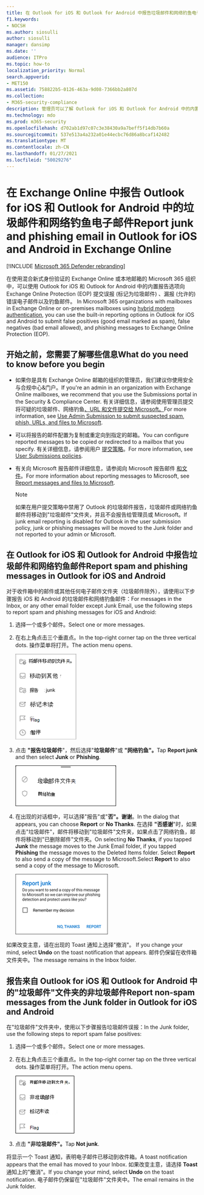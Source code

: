 ```yaml
---
title: 在 Outlook for iOS 和 Outlook for Android 中报告垃圾邮件和网络钓鱼电子邮件
f1.keywords:
- NOCSH
ms.author: siosulli
author: siosulli
manager: dansimp
ms.date: ''
audience: ITPro
ms.topic: how-to
localization_priority: Normal
search.appverid:
- MET150
ms.assetid: 758822b5-0126-463a-9d08-7366bb2a807d
ms.collection:
- M365-security-compliance
description: 管理员可以了解 Outlook for iOS 和 Outlook for Android 中的内置垃圾邮件报告选项，而不是垃圾邮件和网络钓鱼电子邮件报告选项。
ms.technology: mdo
ms.prod: m365-security
ms.openlocfilehash: d702ab1d97c07c3e38430a9a7beff5f14db7b60a
ms.sourcegitcommit: 537e513a4a232a01e44ecbc76d86a8bcaf142482
ms.translationtype: MT
ms.contentlocale: zh-CN
ms.lasthandoff: 01/27/2021
ms.locfileid: "50029276"
---
```

# <a name="report-junk-and-phishing-email-in-outlook-for-ios-and-android-in-exchange-online"></a><span data-ttu-id="fc705-103">在 Exchange Online 中报告 Outlook for iOS 和 Outlook for Android 中的垃圾邮件和网络钓鱼电子邮件</span><span class="sxs-lookup"><span data-stu-id="fc705-103">Report junk and phishing email in Outlook for iOS and Android in Exchange Online</span></span>

[!INCLUDE [Microsoft 365 Defender rebranding](../includes/microsoft-defender-for-office.md)]


<span data-ttu-id="fc705-104">在使用混合新式身份验证的 Exchange Online 或本地邮箱的 Microsoft 365 组织中，可以使用 Outlook for iOS 和 Outlook for Android 中的内置报告选项向 Exchange Online Protection (EOP) 提交误报 (标记为垃圾邮件) 、漏报 (允许的) 错误电子邮件以及钓鱼邮件。 [](https://docs.microsoft.com/microsoft-365/enterprise/hybrid-modern-auth-overview)</span><span class="sxs-lookup"><span data-stu-id="fc705-104">In Microsoft 365 organizations with mailboxes in Exchange Online or on-premises mailboxes using [hybrid modern authentication](https://docs.microsoft.com/microsoft-365/enterprise/hybrid-modern-auth-overview), you can use the built-in reporting options in Outlook for iOS and Android to submit false positives (good email marked as spam), false negatives (bad email allowed), and phishing messages to Exchange Online Protection (EOP).</span></span>

## <a name="what-do-you-need-to-know-before-you-begin"></a><span data-ttu-id="fc705-105">开始之前，您需要了解哪些信息</span><span class="sxs-lookup"><span data-stu-id="fc705-105">What do you need to know before you begin</span></span>

- <span data-ttu-id="fc705-106">如果你是具有 Exchange Online 邮箱的组织的管理员，我们建议你使用安全与合规中心&门户。</span><span class="sxs-lookup"><span data-stu-id="fc705-106">If you're an admin in an organization with Exchange Online mailboxes, we recommend that you use the Submissions portal in the Security & Compliance Center.</span></span> <span data-ttu-id="fc705-107">有关详细信息，请参阅使用管理员提交将可疑的垃圾邮件、网络钓鱼[、URL 和文件提交给 Microsoft。](admin-submission.md)</span><span class="sxs-lookup"><span data-stu-id="fc705-107">For more information, see [Use Admin Submission to submit suspected spam, phish, URLs, and files to Microsoft](admin-submission.md).</span></span>

- <span data-ttu-id="fc705-108">可以将报告的邮件配置为复制或重定向到指定的邮箱。</span><span class="sxs-lookup"><span data-stu-id="fc705-108">You can configure reported messages to be copied or redirected to a mailbox that you specify.</span></span> <span data-ttu-id="fc705-109">有关详细信息，请参阅用户 [提交策略](user-submission.md)。</span><span class="sxs-lookup"><span data-stu-id="fc705-109">For more information, see [User Submissions policies](user-submission.md).</span></span>

- <span data-ttu-id="fc705-110">有关向 Microsoft 报告邮件详细信息，请参阅向 Microsoft 报告邮件 [和文件](report-junk-email-messages-to-microsoft.md)。</span><span class="sxs-lookup"><span data-stu-id="fc705-110">For more information about reporting messages to Microsoft, see [Report messages and files to Microsoft](report-junk-email-messages-to-microsoft.md).</span></span>

  > [!NOTE]
  > <span data-ttu-id="fc705-111">如果在用户提交策略中禁用了 Outlook 的垃圾邮件报告，垃圾邮件或网络钓鱼邮件将移动到"垃圾邮件"文件夹，并且不会报告给管理员或 Microsoft。</span><span class="sxs-lookup"><span data-stu-id="fc705-111">If junk email reporting is disabled for Outlook in the user submission policy, junk or phishing messages will be moved to the Junk folder and not reported to your admin or Microsoft.</span></span>

## <a name="report-spam-and-phishing-messages-in-outlook-for-ios-and-android"></a><span data-ttu-id="fc705-112">在 Outlook for iOS 和 Outlook for Android 中报告垃圾邮件和网络钓鱼邮件</span><span class="sxs-lookup"><span data-stu-id="fc705-112">Report spam and phishing messages in Outlook for iOS and Android</span></span>

<span data-ttu-id="fc705-113">对于收件箱中的邮件或其他任何电子邮件文件夹（垃圾邮件除外），请使用以下步骤报告 iOS 和 Android 的垃圾邮件和网络钓鱼邮件：</span><span class="sxs-lookup"><span data-stu-id="fc705-113">For messages in the Inbox, or any other email folder except Junk Email, use the following steps to report spam and phishing messages for iOS and Android:</span></span>

1. <span data-ttu-id="fc705-114">选择一个或多个邮件。</span><span class="sxs-lookup"><span data-stu-id="fc705-114">Select one or more messages.</span></span>
2. <span data-ttu-id="fc705-115">在右上角点击三个垂直点。</span><span class="sxs-lookup"><span data-stu-id="fc705-115">In the top-right corner tap on the three vertical dots.</span></span> <span data-ttu-id="fc705-116">操作菜单将打开。</span><span class="sxs-lookup"><span data-stu-id="fc705-116">The action menu opens.</span></span>

   ![从操作菜单中报告垃圾邮件或钓鱼电子邮件](../../media/Android-report-as-junk-dialog.png)

3. <span data-ttu-id="fc705-118">点击 **"报告垃圾邮件**"，然后选择"**垃圾邮件**"或 **"网络钓鱼"。**</span><span class="sxs-lookup"><span data-stu-id="fc705-118">Tap **Report junk** and then select **Junk** or **Phishing**.</span></span>

   ![报告垃圾邮件或钓鱼电子邮件](../../media/Android-report-junk-or-phishing.png)

4. <span data-ttu-id="fc705-120">在出现的对话框中，可以选择"报告"或"**否"。谢谢**。</span><span class="sxs-lookup"><span data-stu-id="fc705-120">In the dialog that appears, you can choose **Report** or **No Thanks**.</span></span> <span data-ttu-id="fc705-121">在选择 **"否感谢**"时，如果点击"垃圾邮件"，邮件将移动到"垃圾邮件"文件夹，如果点击了网络钓鱼，邮件将移动到"已删除邮件"文件夹。</span><span class="sxs-lookup"><span data-stu-id="fc705-121">On selecting **No Thanks**, if you tapped **Junk** the message moves to the Junk Email folder, if you tapped **Phishing** the message moves to the Deleted Items folder.</span></span> <span data-ttu-id="fc705-122">Select **Report** to also send a copy of the message to Microsoft.</span><span class="sxs-lookup"><span data-stu-id="fc705-122">Select **Report** to also send a copy of the message to Microsoft.</span></span>

   ![报告垃圾邮件或网络钓鱼电子邮件报告选项](../../media/Android-junk-email-reporting-options.png)

<span data-ttu-id="fc705-124">如果改变主意，请在出现的 Toast 通知上选择"撤消"。 </span><span class="sxs-lookup"><span data-stu-id="fc705-124">If you change your mind, select **Undo** on the toast notification that appears.</span></span> <span data-ttu-id="fc705-125">邮件仍保留在收件箱文件夹中。</span><span class="sxs-lookup"><span data-stu-id="fc705-125">The message remains in the Inbox folder.</span></span>

## <a name="report-non-spam-messages-from-the-junk-folder-in-outlook-for-ios-and-android"></a><span data-ttu-id="fc705-126">报告来自 Outlook for iOS 和 Outlook for Android 中的"垃圾邮件"文件夹的非垃圾邮件</span><span class="sxs-lookup"><span data-stu-id="fc705-126">Report non-spam messages from the Junk folder in Outlook for iOS and Android</span></span>

<span data-ttu-id="fc705-127">在"垃圾邮件"文件夹中，使用以下步骤报告垃圾邮件误报：</span><span class="sxs-lookup"><span data-stu-id="fc705-127">In the Junk folder, use the following steps to report spam false positives:</span></span>

1. <span data-ttu-id="fc705-128">选择一个或多个邮件。</span><span class="sxs-lookup"><span data-stu-id="fc705-128">Select one or more messages.</span></span>
2. <span data-ttu-id="fc705-129">在右上角点击三个垂直点。</span><span class="sxs-lookup"><span data-stu-id="fc705-129">In the top-right corner tap on the three vertical dots.</span></span> <span data-ttu-id="fc705-130">操作菜单将打开。</span><span class="sxs-lookup"><span data-stu-id="fc705-130">The action menu opens.</span></span>

   ![从操作菜单中报告非垃圾邮件](../../media/Android-not-junk-email.png)

3. <span data-ttu-id="fc705-132">点击 **"非垃圾邮件"。**</span><span class="sxs-lookup"><span data-stu-id="fc705-132">Tap **Not junk**.</span></span>

<span data-ttu-id="fc705-133">将显示一个 Toast 通知，表明电子邮件已移动到收件箱。</span><span class="sxs-lookup"><span data-stu-id="fc705-133">A toast notification appears that the email has moved to your Inbox.</span></span> <span data-ttu-id="fc705-134">如果改变主意，请选择 **Toast** 通知上的"撤消"。</span><span class="sxs-lookup"><span data-stu-id="fc705-134">If you change your mind, select **Undo** on the toast notification.</span></span> <span data-ttu-id="fc705-135">电子邮件仍保留在"垃圾邮件"文件夹中。</span><span class="sxs-lookup"><span data-stu-id="fc705-135">The email remains in the Junk folder.</span></span>
